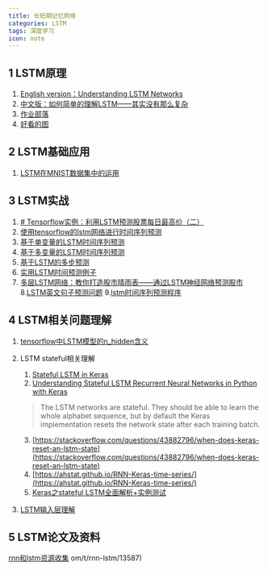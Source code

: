 ```yaml
---
title: 长短期记忆网络
categories: LSTM
tags: 深度学习
icon: note
---
```


## 1 LSTM原理
1. [English version：Understanding LSTM Networks](http://colah.github.io/posts/2015-08-Understanding-LSTMs/)
2. [中文版：如何简单的理解LSTM——其实没有那么复杂](https://www.jianshu.com/p/4b4701beba92)
3. [作业部落](https://zybuluo.com/hanbingtao/note/581764)
4. [好看的图](https://medium.com/mlreview/understanding-lstm-and-its-diagrams-37e2f46f1714)


## 2 LSTM基础应用
1. [LSTM在MNIST数据集中的运用](https://yq.aliyun.com/articles/202939)



## 3 LSTM实战
1. [# Tensorflow实例：利用LSTM预测股票每日最高价（二）](https://blog.csdn.net/mylove0414/article/details/56969181)
2. [使用tensorflow的lstm网络进行时间序列预测](https://blog.csdn.net/flying_sfeng/article/details/78852816)
3. [基于单变量的LSTM时间序列预测](https://machinelearningmastery.com/time-series-forecasting-long-short-term-memory-network-python/)
4. [基于多变量的LSTM时间序列预测](https://yq.aliyun.com/articles/174270)
5. [基于LSTM的多步预测](https://machinelearningmastery.com/multi-step-time-series-forecasting-long-short-term-memory-networks-python/)
6. [实用LSTM时间预测例子](https://www.jianshu.com/p/5d6d5aac4dbd)
7. [多层LSTM网络：教你打造股市晴雨表——通过LSTM神经网络预测股市](https://yq.aliyun.com/articles/68463)
8.[LSTM英文句子预测问题](https://machinelearningmastery.com/understanding-stateful-lstm-recurrent-neural-networks-python-keras/)
9.[lstm时间序列预测程序](http://www.willfleury.com/machine-learning/forecasting/lstm/2017/09/01/short-term-forceasting-lstm.html)

## 4 LSTM相关问题理解
1. [tensorflow中LSTM模型的n_hidden含义](https://stackoverflow.com/questions/37901047/what-is-num-units-in-tensorflow-basiclstmcell#comment83076885_37901047)

2. LSTM stateful相关理解
   1. [Stateful LSTM in Keras](http://philipperemy.github.io/keras-stateful-lstm/)
   2. [Understanding Stateful LSTM Recurrent Neural Networks in Python with Keras](https://machinelearningmastery.com/understanding-stateful-lstm-recurrent-neural-networks-python-keras/)
    >The LSTM networks are stateful. They should be able to learn the whole alphabet sequence, but by default the Keras implementation resets the network state after each training batch.
   3. [https://stackoverflow.com/questions/43882796/when-does-keras-reset-an-lstm-state](https://stackoverflow.com/questions/43882796/when-does-keras-reset-an-lstm-state)
   4. [https://ahstat.github.io/RNN-Keras-time-series/](https://ahstat.github.io/RNN-Keras-time-series/)
   5. [Keras之stateful LSTM全面解析+实例测试](https://zhuanlan.zhihu.com/p/34495801#comment-465502125)
3. [LSTM输入层理解](https://blog.csdn.net/yyb19951015/article/details/79740869)

## 5 LSTM论文及资料
[rnn和lstm资源收集](http://suanfazu.com/t/rnn-lstm/13587)
om/t/rnn-lstm/13587)
